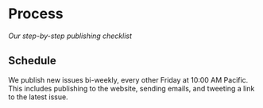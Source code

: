 # Process

*Our step-by-step publishing checklist*

## Schedule

We publish new issues bi-weekly, every other Friday at 10:00 AM Pacific. This includes publishing to the website, sending emails, and tweeting a link to the latest issue.
